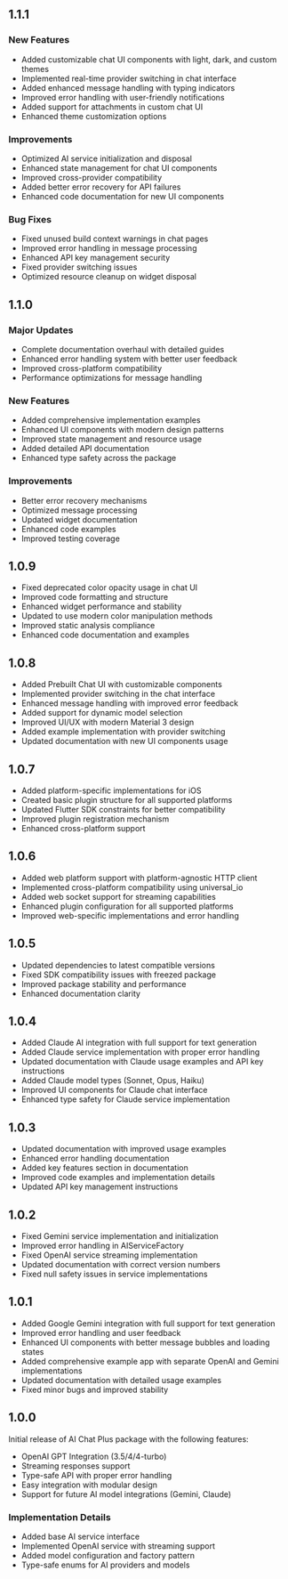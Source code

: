 ## 1.1.1

### New Features
* Added customizable chat UI components with light, dark, and custom themes
* Implemented real-time provider switching in chat interface
* Added enhanced message handling with typing indicators
* Improved error handling with user-friendly notifications
* Added support for attachments in custom chat UI
* Enhanced theme customization options

### Improvements
* Optimized AI service initialization and disposal
* Enhanced state management for chat UI components
* Improved cross-provider compatibility
* Added better error recovery for API failures
* Enhanced code documentation for new UI components

### Bug Fixes
* Fixed unused build context warnings in chat pages
* Improved error handling in message processing
* Enhanced API key management security
* Fixed provider switching issues
* Optimized resource cleanup on widget disposal

## 1.1.0

### Major Updates
* Complete documentation overhaul with detailed guides
* Enhanced error handling system with better user feedback
* Improved cross-platform compatibility
* Performance optimizations for message handling

### New Features
* Added comprehensive implementation examples
* Enhanced UI components with modern design patterns
* Improved state management and resource usage
* Added detailed API documentation
* Enhanced type safety across the package

### Improvements
* Better error recovery mechanisms
* Optimized message processing
* Updated widget documentation
* Enhanced code examples
* Improved testing coverage

## 1.0.9

* Fixed deprecated color opacity usage in chat UI
* Improved code formatting and structure
* Enhanced widget performance and stability
* Updated to use modern color manipulation methods
* Improved static analysis compliance
* Enhanced code documentation and examples

## 1.0.8

* Added Prebuilt Chat UI with customizable components
* Implemented provider switching in the chat interface
* Enhanced message handling with improved error feedback
* Added support for dynamic model selection
* Improved UI/UX with modern Material 3 design
* Added example implementation with provider switching
* Updated documentation with new UI components usage

## 1.0.7

* Added platform-specific implementations for iOS
* Created basic plugin structure for all supported platforms
* Updated Flutter SDK constraints for better compatibility
* Improved plugin registration mechanism
* Enhanced cross-platform support

## 1.0.6

* Added web platform support with platform-agnostic HTTP client
* Implemented cross-platform compatibility using universal_io
* Added web socket support for streaming capabilities
* Enhanced plugin configuration for all supported platforms
* Improved web-specific implementations and error handling

## 1.0.5

* Updated dependencies to latest compatible versions
* Fixed SDK compatibility issues with freezed package
* Improved package stability and performance
* Enhanced documentation clarity

## 1.0.4

* Added Claude AI integration with full support for text generation
* Added Claude service implementation with proper error handling
* Updated documentation with Claude usage examples and API key instructions
* Added Claude model types (Sonnet, Opus, Haiku)
* Improved UI components for Claude chat interface
* Enhanced type safety for Claude service implementation

## 1.0.3

* Updated documentation with improved usage examples
* Enhanced error handling documentation
* Added key features section in documentation
* Improved code examples and implementation details
* Updated API key management instructions

## 1.0.2

* Fixed Gemini service implementation and initialization
* Improved error handling in AIServiceFactory
* Fixed OpenAI service streaming implementation
* Updated documentation with correct version numbers
* Fixed null safety issues in service implementations

## 1.0.1

* Added Google Gemini integration with full support for text generation
* Improved error handling and user feedback
* Enhanced UI components with better message bubbles and loading states
* Added comprehensive example app with separate OpenAI and Gemini implementations
* Updated documentation with detailed usage examples
* Fixed minor bugs and improved stability

## 1.0.0

Initial release of AI Chat Plus package with the following features:
* OpenAI GPT Integration (3.5/4/4-turbo)
* Streaming responses support
* Type-safe API with proper error handling
* Easy integration with modular design
* Support for future AI model integrations (Gemini, Claude)

### Implementation Details
* Added base AI service interface
* Implemented OpenAI service with streaming support
* Added model configuration and factory pattern
* Type-safe enums for AI providers and models
